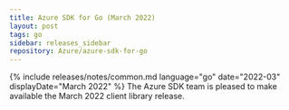 ```yaml
---
title: Azure SDK for Go (March 2022)
layout: post
tags: go
sidebar: releases_sidebar
repository: Azure/azure-sdk-for-go
---
```

{% include releases/notes/common.md language="go" date="2022-03" displayDate="March 2022" %}
The Azure SDK team is pleased to make available the March 2022 client library release.